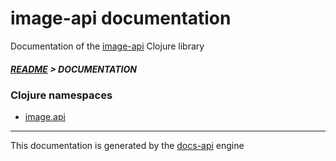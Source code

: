 
# image-api documentation

Documentation of the [image-api](https://github.com/bithandshake/image-api) Clojure library

##### [README](../README.md) > DOCUMENTATION

### Clojure namespaces

* [image.api](clj/image/API.md)

---

This documentation is generated by the [docs-api](https://github.com/bithandshake/docs-api) engine


